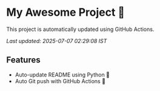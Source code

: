 # My Awesome Project 🚀

This project is automatically updated using GitHub Actions.

_Last updated: 2025-07-07 02:29:08 IST_

## Features
- Auto-update README using Python 🐍
- Auto Git push with GitHub Actions 🤖
